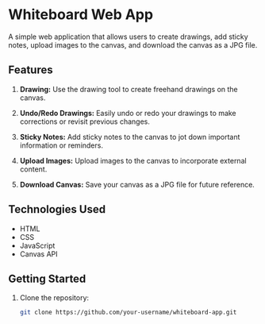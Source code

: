 # Whiteboard Web App

A simple web application that allows users to create drawings, add sticky notes, upload images to the canvas, and download the canvas as a JPG file.

## Features

1. **Drawing:** Use the drawing tool to create freehand drawings on the canvas.

2. **Undo/Redo Drawings:** Easily undo or redo your drawings to make corrections or revisit previous changes.

3. **Sticky Notes:** Add sticky notes to the canvas to jot down important information or reminders.

4. **Upload Images:** Upload images to the canvas to incorporate external content.

5. **Download Canvas:** Save your canvas as a JPG file for future reference.

## Technologies Used

- HTML
- CSS
- JavaScript
- Canvas API

## Getting Started

1. Clone the repository:

   ```bash
   git clone https://github.com/your-username/whiteboard-app.git
